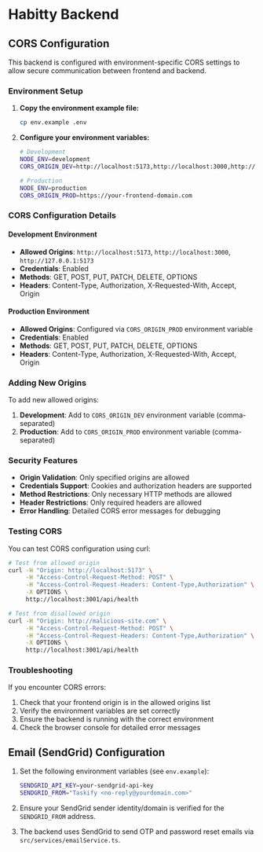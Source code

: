 # Habitty Backend

## CORS Configuration

This backend is configured with environment-specific CORS settings to allow secure communication between frontend and backend.

### Environment Setup

1. **Copy the environment example file:**

   ```bash
   cp env.example .env
   ```

2. **Configure your environment variables:**

   ```bash
   # Development
   NODE_ENV=development
   CORS_ORIGIN_DEV=http://localhost:5173,http://localhost:3000,http://127.0.0.1:5173

   # Production
   NODE_ENV=production
   CORS_ORIGIN_PROD=https://your-frontend-domain.com
   ```

### CORS Configuration Details

#### Development Environment

- **Allowed Origins**: `http://localhost:5173`, `http://localhost:3000`, `http://127.0.0.1:5173`
- **Credentials**: Enabled
- **Methods**: GET, POST, PUT, PATCH, DELETE, OPTIONS
- **Headers**: Content-Type, Authorization, X-Requested-With, Accept, Origin

#### Production Environment

- **Allowed Origins**: Configured via `CORS_ORIGIN_PROD` environment variable
- **Credentials**: Enabled
- **Methods**: GET, POST, PUT, PATCH, DELETE, OPTIONS
- **Headers**: Content-Type, Authorization, X-Requested-With, Accept, Origin

### Adding New Origins

To add new allowed origins:

1. **Development**: Add to `CORS_ORIGIN_DEV` environment variable (comma-separated)
2. **Production**: Add to `CORS_ORIGIN_PROD` environment variable (comma-separated)

### Security Features

- **Origin Validation**: Only specified origins are allowed
- **Credentials Support**: Cookies and authorization headers are supported
- **Method Restrictions**: Only necessary HTTP methods are allowed
- **Header Restrictions**: Only required headers are allowed
- **Error Handling**: Detailed CORS error messages for debugging

### Testing CORS

You can test CORS configuration using curl:

```bash
# Test from allowed origin
curl -H "Origin: http://localhost:5173" \
     -H "Access-Control-Request-Method: POST" \
     -H "Access-Control-Request-Headers: Content-Type,Authorization" \
     -X OPTIONS \
     http://localhost:3001/api/health

# Test from disallowed origin
curl -H "Origin: http://malicious-site.com" \
     -H "Access-Control-Request-Method: POST" \
     -H "Access-Control-Request-Headers: Content-Type,Authorization" \
     -X OPTIONS \
     http://localhost:3001/api/health
```

### Troubleshooting

If you encounter CORS errors:

1. Check that your frontend origin is in the allowed origins list
2. Verify the environment variables are set correctly
3. Ensure the backend is running with the correct environment
4. Check the browser console for detailed error messages

## Email (SendGrid) Configuration

1. Set the following environment variables (see `env.example`):

   ```bash
   SENDGRID_API_KEY=your-sendgrid-api-key
   SENDGRID_FROM="Taskify <no-reply@yourdomain.com>"
   ```

2. Ensure your SendGrid sender identity/domain is verified for the `SENDGRID_FROM` address.

3. The backend uses SendGrid to send OTP and password reset emails via `src/services/emailService.ts`.